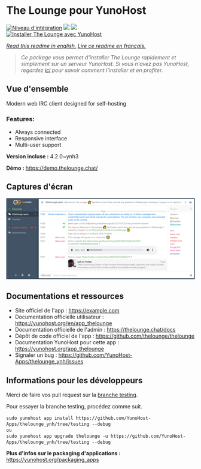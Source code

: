 # The Lounge pour YunoHost

[![Niveau d'intégration](https://dash.yunohost.org/integration/thelounge.svg)](https://dash.yunohost.org/appci/app/thelounge) ![](https://ci-apps.yunohost.org/ci/badges/thelounge.status.svg) ![](https://ci-apps.yunohost.org/ci/badges/thelounge.maintain.svg)  
[![Installer The Lounge avec YunoHost](https://install-app.yunohost.org/install-with-yunohost.svg)](https://install-app.yunohost.org/?app=thelounge)

*[Read this readme in english.](./README.md)*
*[Lire ce readme en français.](./README_fr.md)*

> *Ce package vous permet d'installer The Lounge rapidement et simplement sur un serveur YunoHost.
Si vous n'avez pas YunoHost, regardez [ici](https://yunohost.org/#/install) pour savoir comment l'installer et en profiter.*

## Vue d'ensemble

Modern web IRC client designed for self-hosting 

### Features:

- Always connected
- Responsive interface
- Multi-user support

**Version incluse :** 4.2.0~ynh3

**Démo :** https://demo.thelounge.chat/

## Captures d'écran

![](./doc/screenshots/thelounge-screenshot.png)

## Documentations et ressources

* Site officiel de l'app : https://example.com
* Documentation officielle utilisateur : https://yunohost.org/en/app_thelounge
* Documentation officielle de l'admin : https://thelounge.chat/docs
* Dépôt de code officiel de l'app : https://github.com/thelounge/thelounge
* Documentation YunoHost pour cette app : https://yunohost.org/app_thelounge
* Signaler un bug : https://github.com/YunoHost-Apps/thelounge_ynh/issues

## Informations pour les développeurs

Merci de faire vos pull request sur la [branche testing](https://github.com/YunoHost-Apps/thelounge_ynh/tree/testing).

Pour essayer la branche testing, procédez comme suit.
```
sudo yunohost app install https://github.com/YunoHost-Apps/thelounge_ynh/tree/testing --debug
ou
sudo yunohost app upgrade thelounge -u https://github.com/YunoHost-Apps/thelounge_ynh/tree/testing --debug
```

**Plus d'infos sur le packaging d'applications :** https://yunohost.org/packaging_apps
